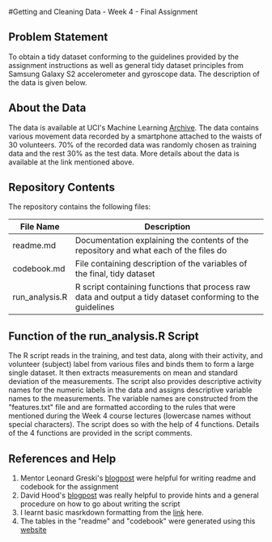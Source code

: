 #Getting and Cleaning Data - Week 4 - Final Assignment

## Problem Statement

To obtain a tidy dataset conforming to the guidelines provided by the assignment instructions as well as general tidy dataset principles
from Samsung Galaxy S2 accelerometer and gyroscope data. The description of the data is given below.

## About the Data

The data is available at UCI's Machine Learning [Archive](http://archive.ics.uci.edu/ml/datasets/Human+Activity+Recognition+Using+Smartphones).
The data contains various movement data recorded by a smartphone attached to the waists of 30 volunteers. 70% of the recorded data
was randomly chosen as training data and the rest 30% as the test data. More details about the data is available at the link mentioned
above.

## Repository Contents

The repository contains the following files:

| File Name      | Description                                                                                                |
|----------------|------------------------------------------------------------------------------------------------------------|
| readme.md      | Documentation explaining the contents of the repository and what each of the files do                      |
| codebook.md    | File containing description of the variables of the final, tidy dataset                                    |
| run_analysis.R | R script containing functions that process raw data and output a tidy dataset conforming to the guidelines |

## Function of the **run_analysis.R** Script

The R script reads in the training, and test data, along with their activity, and volunteer (subject) label from various files and
binds them to form a large single dataset. It then extracts measurements on mean and standard deviation of the measurements. The script
also provides descriptive activity names for the numeric labels in the data and assigns descriptive variable names to the measurements.
The variable names are constructed from the "features.txt" file and are formatted according to the rules that were mentioned during the 
Week 4 course lectures (lowercase names without special characters). The script does so with the help of 4 functions. Details of the 4 
functions are provided in the script comments.

## References and Help

1. Mentor Leonard Greski's [blogpost](https://github.com/lgreski/acsexample) were helpful for writing readme and codebook for the assignment
2. David Hood's [blogpost](https://thoughtfulbloke.wordpress.com/2015/09/09/getting-and-cleaning-the-assignment/) was really helpful to 
   provide hints and a general procedure on how to go about writing the script
3. I learnt basic masrkdown formatting from the [link](https://blog.ghost.org/markdown/) here.
4. The tables in the "readme" and "codebook" were generated using this [website](http://www.tablesgenerator.com/markdown_tables)
